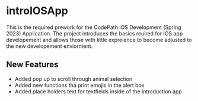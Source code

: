 # introIOSApp
This is the required prework for the CodePath iOS Development (Spring 2023) Application. The project introduces the basics reuired for IOS app developement and allows those with little expreience to become adjusted to the new developement enviorment.


## New Features

- Added pop up to scroll through animal selection
- Added new functions tha print emojis in the alert box
- Added place holders text for textfields inside of the introduction app
